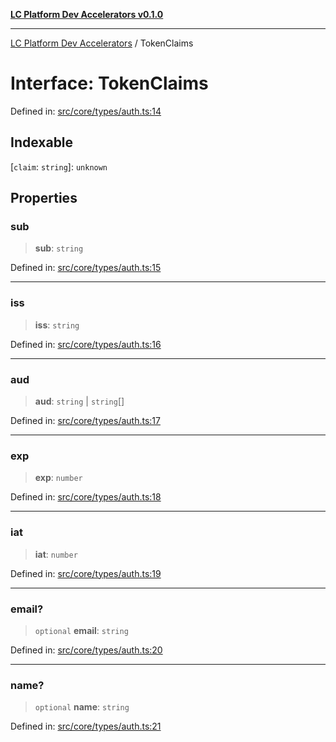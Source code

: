 [**LC Platform Dev Accelerators v0.1.0**](../README.md)

***

[LC Platform Dev Accelerators](../globals.md) / TokenClaims

# Interface: TokenClaims

Defined in: [src/core/types/auth.ts:14](https://github.com/stainedhead/lc-platform-dev-accelerators/blob/12c3626979e745866113de19cb4bb33222f28139/src/core/types/auth.ts#L14)

## Indexable

\[`claim`: `string`\]: `unknown`

## Properties

### sub

> **sub**: `string`

Defined in: [src/core/types/auth.ts:15](https://github.com/stainedhead/lc-platform-dev-accelerators/blob/12c3626979e745866113de19cb4bb33222f28139/src/core/types/auth.ts#L15)

***

### iss

> **iss**: `string`

Defined in: [src/core/types/auth.ts:16](https://github.com/stainedhead/lc-platform-dev-accelerators/blob/12c3626979e745866113de19cb4bb33222f28139/src/core/types/auth.ts#L16)

***

### aud

> **aud**: `string` \| `string`[]

Defined in: [src/core/types/auth.ts:17](https://github.com/stainedhead/lc-platform-dev-accelerators/blob/12c3626979e745866113de19cb4bb33222f28139/src/core/types/auth.ts#L17)

***

### exp

> **exp**: `number`

Defined in: [src/core/types/auth.ts:18](https://github.com/stainedhead/lc-platform-dev-accelerators/blob/12c3626979e745866113de19cb4bb33222f28139/src/core/types/auth.ts#L18)

***

### iat

> **iat**: `number`

Defined in: [src/core/types/auth.ts:19](https://github.com/stainedhead/lc-platform-dev-accelerators/blob/12c3626979e745866113de19cb4bb33222f28139/src/core/types/auth.ts#L19)

***

### email?

> `optional` **email**: `string`

Defined in: [src/core/types/auth.ts:20](https://github.com/stainedhead/lc-platform-dev-accelerators/blob/12c3626979e745866113de19cb4bb33222f28139/src/core/types/auth.ts#L20)

***

### name?

> `optional` **name**: `string`

Defined in: [src/core/types/auth.ts:21](https://github.com/stainedhead/lc-platform-dev-accelerators/blob/12c3626979e745866113de19cb4bb33222f28139/src/core/types/auth.ts#L21)
